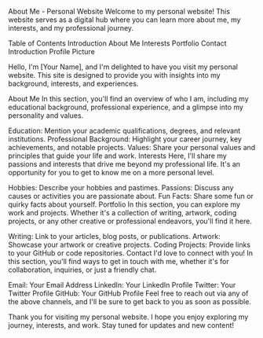 
About Me - Personal Website
Welcome to my personal website! This website serves as a digital hub where you can learn more about me, my interests, and my professional journey.

Table of Contents
Introduction
About Me
Interests
Portfolio
Contact
Introduction
Profile Picture

Hello, I'm [Your Name], and I'm delighted to have you visit my personal website. This site is designed to provide you with insights into my background, interests, and experiences.

About Me
In this section, you'll find an overview of who I am, including my educational background, professional experience, and a glimpse into my personality and values.

Education: Mention your academic qualifications, degrees, and relevant institutions.
Professional Background: Highlight your career journey, key achievements, and notable projects.
Values: Share your personal values and principles that guide your life and work.
Interests
Here, I'll share my passions and interests that drive me beyond my professional life. It's an opportunity for you to get to know me on a more personal level.

Hobbies: Describe your hobbies and pastimes.
Passions: Discuss any causes or activities you are passionate about.
Fun Facts: Share some fun or quirky facts about yourself.
Portfolio
In this section, you can explore my work and projects. Whether it's a collection of writing, artwork, coding projects, or any other creative or professional endeavors, you'll find it here.

Writing: Link to your articles, blog posts, or publications.
Artwork: Showcase your artwork or creative projects.
Coding Projects: Provide links to your GitHub or code repositories.
Contact
I'd love to connect with you! In this section, you'll find ways to get in touch with me, whether it's for collaboration, inquiries, or just a friendly chat.

Email: Your Email Address
LinkedIn: Your LinkedIn Profile
Twitter: Your Twitter Profile
GitHub: Your GitHub Profile
Feel free to reach out via any of the above channels, and I'll be sure to get back to you as soon as possible.

Thank you for visiting my personal website. I hope you enjoy exploring my journey, interests, and work. Stay tuned for updates and new content!
